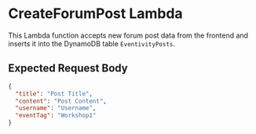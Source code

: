 # CreateForumPost Lambda

This Lambda function accepts new forum post data from the frontend and inserts it into the DynamoDB table `EventivityPosts`.

## Expected Request Body

```json
{
  "title": "Post Title",
  "content": "Post Content",
  "username": "Username",
  "eventTag": "Workshop1" 
}
